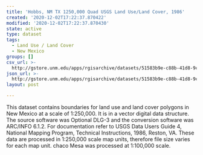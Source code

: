 ```yaml
---
title: 'Hobbs, NM TX 1250,000 Quad USGS Land Use/Land Cover, 1986'
created: '2020-12-02T17:22:37.870422'
modified: '2020-12-02T17:22:37.870430'
state: active
type: dataset
tags:
  - Land Use / Land Cover
  - New Mexico
groups: []
csv_url: >-
  http://gstore.unm.edu/apps/rgisarchive/datasets/51583b9e-c88b-41d8-9c54-31858975cbd5/hobbsshp.derived.csv
json_url: >-
  http://gstore.unm.edu/apps/rgisarchive/datasets/51583b9e-c88b-41d8-9c54-31858975cbd5/hobbsshp.derived.json
layout: post

---
```

This dataset contains boundaries for land use and land cover polygons in New Mexico at a scale of 1:250,000. It is in a vector digital data structure. The source software was Optional DLG-3 and the conversion software was ARC/INFO 6.1.2.  For documentation refer to USGS Data Users Guide 4, National Mapping Program, Technical Instructions, 1986, Reston, VA.  These data are processed in 1:250,000 scale map units, therefore file size varies for each map unit.  chaco Mesa was processed at 1:100,000 scale.
